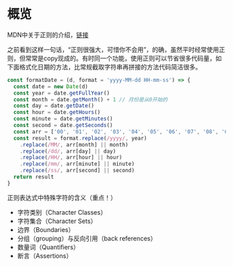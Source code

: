 # 概览

MDN中关于正则的介绍，[链接](https://developer.mozilla.org/zh-CN/docs/Web/JavaScript/Reference/Global_Objects/RegExp#character-sets)

之前看到这样一句话，“正则很强大，可惜你不会用”，的确，虽然平时经常使用正则，但常常是copy现成的。有时同一个功能，使用正则可以节省很多代码量，如下面格式化日期的方法，比常规截取字符串再拼接的方法代码简洁很多。

```js
const formatDate = (d, format = 'yyyy-MM-dd HH-mm-ss') => {
  const date = new Date(d)
  const year = date.getFullYear()
  const month = date.getMonth() + 1 // 月份是从0开始的
  const day = date.getDate()
  const hour = date.getHours()
  const minute = date.getMinutes()
  const second = date.getSeconds()
  const arr = ['00', '01', '02', '03', '04', '05', '06', '07', '08', '09']
  const result = format.replace(/yyyy/, year)
    .replace(/MM/, arr[month] || month)
    .replace(/dd/, arr[day] || day)
    .replace(/HH/, arr[hour] || hour)
    .replace(/mm/, arr[minute] || minute)
    .replace(/ss/, arr[second] || second)
  return result
}
```

正则表达式中特殊字符的含义（重点！）

- 字符类别（Character Classes）
- 字符集合（Character Sets）
- 边界（Boundaries）
- 分组（grouping）与反向引用（back references）
- 数量词（Quantifiers）
- 断言（Assertions）
